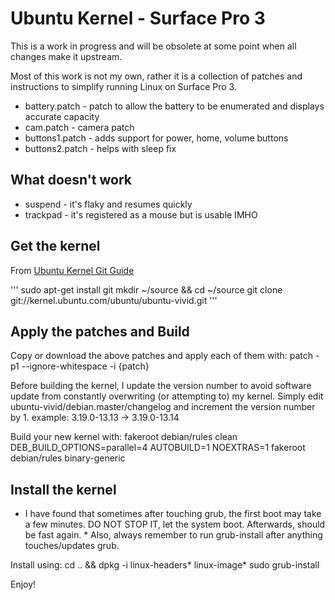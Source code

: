 # Ubuntu Kernel - Surface Pro 3
This is a work in progress and will be obsolete at some point when all changes make it upstream.

Most of this work is not my own, rather it is a collection of patches and instructions to simplify running Linux on Surface Pro 3.

- battery.patch - patch to allow the battery to be enumerated and displays accurate capacity
- cam.patch - camera patch
- buttons1.patch - adds support for power, home, volume buttons
- buttons2.patch - helps with sleep fix

## What doesn't work
* suspend - it's flaky and resumes quickly
* trackpad - it's registered as a mouse but is usable IMHO

## Get the kernel
From [Ubuntu Kernel Git Guide](https://wiki.ubuntu.com/Kernel/Dev/KernelGitGuide?action=show&redirect=KernelTeam%2FKernelGitGuide)

'''
sudo apt-get install git
mkdir ~/source && cd ~/source
git clone git://kernel.ubuntu.com/ubuntu/ubuntu-vivid.git
'''

## Apply the patches and Build
Copy or download the above patches and apply each of them with:
    patch -p1 --ignore-whitespace -i {patch}

Before building the kernel, I update the version number to avoid software update from constantly overwriting (or attempting to) my kernel.  Simply edit ubuntu-vivid/debian.master/changelog and increment the version number by 1.
    example: 3.19.0-13.13 -> 3.19.0-13.14

Build your new kernel with:
    fakeroot debian/rules clean
    DEB_BUILD_OPTIONS=parallel=4 AUTOBUILD=1 NOEXTRAS=1 fakeroot debian/rules binary-generic

## Install the kernel
* I have found that sometimes after touching grub, the first boot may take a few minutes.  DO NOT STOP IT, let the system boot.  Afterwards, should be fast again. *
Also, always remember to run grub-install after anything touches/updates grub.

Install using:
    cd .. && dpkg -i linux-headers* linux-image*
    sudo grub-install

Enjoy!
